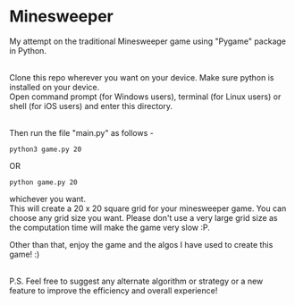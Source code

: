 # Minesweeper

My attempt on the traditional Minesweeper game using "Pygame" package in Python.<br><br>

Clone this repo wherever you want on your device. Make sure python is installed on your device.<br>
Open command prompt (for Windows users), terminal (for Linux users) or shell (for iOS users) and enter this directory.<br><br>

Then run the file "main.py" as follows -<br>
```
python3 game.py 20
```
OR
```
python game.py 20
```
whichever you want.
<br>
This will create a 20 x 20 square grid for your minesweeper game. You can choose any grid size you want. Please don't use a very large grid size as the computation time will make the game very slow :P.<br>

Other than that, enjoy the game and the algos I have used to create this game! :)<br><br>

P.S. Feel free to suggest any alternate algorithm or strategy or a new feature to improve the efficiency and overall experience!